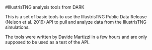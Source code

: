 #IllustrisTNG analysis tools from DARK

This is a set of basic tools to use the IllustrisTNG Public Data Release (Nelson et al. 2019) API to pull and analyze data from the IllustrisTNG simulations.

The tools were written by Davide Martizzi in a few hours and are only supposed to be used as a test of the API. 

